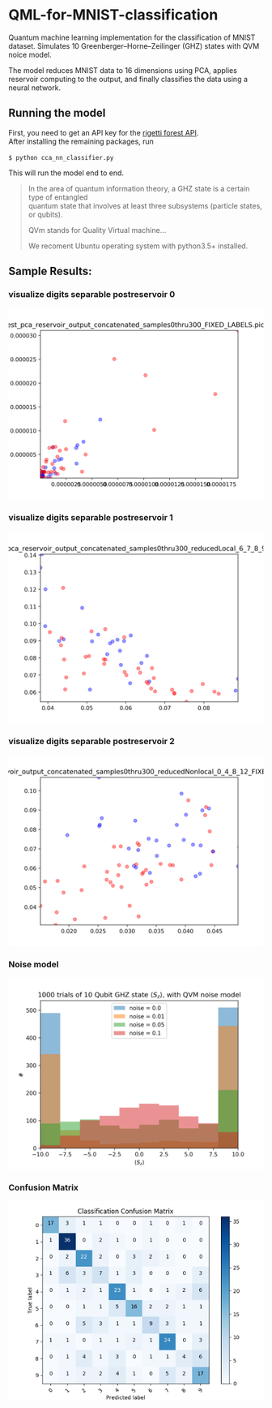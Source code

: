 # QML-for-MNIST-classification
Quantum machine learning implementation for the classification of MNIST dataset.
Simulates 10 Greenberger–Horne–Zeilinger (GHZ) states with QVM noice model.

The model reduces MNIST data to 16 dimensions using PCA, applies reservoir computing to the output, and finally classifies the data using a neural network.

## Running the model
First, you need to get an API key for the [rigetti forest API](https://www.rigetti.com/systems). <br>After installing the remaining packages, run

`$ python cca_nn_classifier.py`

This will run the model end to end.

> In the area of quantum information theory, a GHZ state is a certain type of entangled <br>quantum state that involves at     least three subsystems (particle states, or qubits).
>
> QVm stands for Quality Virtual machine...
>
> We recoment Ubuntu operating system with python3.5+ installed.


## Sample Results:
### visualize digits separable postreservoir 0
![visualize digits separable postreservoir 0](figures/visualize_digits_separable_postreservoir_0.png?raw=true)

### visualize digits separable postreservoir 1
![visualize digits separable postreservoir 1](figures/visualize_digits_separable_postreservoir_1.png?raw=true)

### visualize digits separable postreservoir 2
![visualize digits separable postreservoir 2](figures/visualize_digits_separable_postreservoir_2.png?raw=true)

### Noise model
![Noise_model](figures/NoiseModelPauliChannel_10_qubit_GHZ_state_1000_Trial_Measurements.png?raw=true)

### Confusion Matrix
![Confusion matrix](figures/confusion_matrix.png?raw=true)
